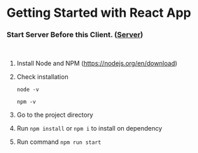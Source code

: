 # Getting Started with React App

### Start Server Before this Client. (<a href="https://github.com/sheetalrprasad/E_Collection_Metadata_V2_Server">Server</a>)
<br/>

1. Install Node and NPM (https://nodejs.org/en/download)
2. Check installation 
    
    `node -v`
    
    `npm -v`
3. Go to the project directory
4. Run `npm install` or `npm i` to install on dependency
5. Run command `npm run start`